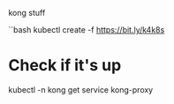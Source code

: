 kong stuff

``bash
kubectl create -f https://bit.ly/k4k8s

# Check if it's up
kubectl -n kong get service kong-proxy


```